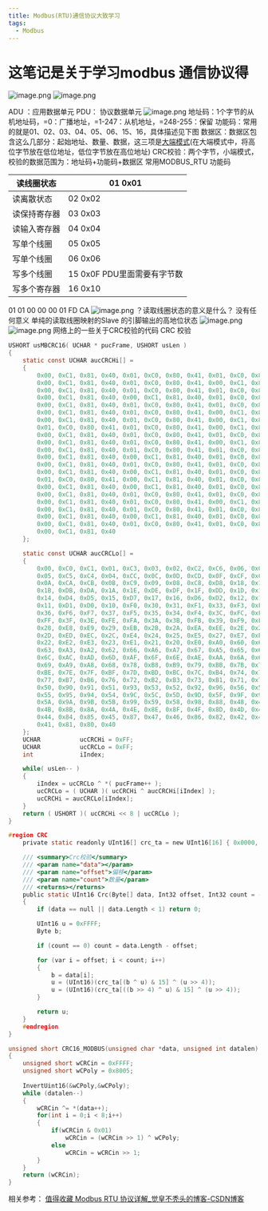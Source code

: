 ```yaml
---
title: Modbus(RTU)通信协议大致学习
tags:
  - Modbus
---
```

# 这笔记是关于学习modbus 通信协议得

![image.png](https://img-blog.csdnimg.cn/img_convert/eeaf110291a0a6765a1fc5a9afb7a95f.png)
![image.png](https://img-blog.csdnimg.cn/img_convert/c7ce9b742971a0828d756c1ebb79ee4e.png)

ADU ：应用数据单元
PDU： 协议数据单元
![image.png](https://img-blog.csdnimg.cn/img_convert/c4708ddd8583a957fea5434f295e51c7.png)
地址码：1个字节的从机地址码，=0：广播地址，=1-247：从机地址，=248-255：保留
功能码：常用的就是01、02、03、04、05、06、15、16，具体描述见下图
数据区：数据区包含这么几部分：起始地址、数量、数据，这三项是[大端模式](https://www.jianshu.com/p/86332cb5d648)(在大端模式中，将高位字节放在低位地址，低位字节放在高位地址)
CRC校验：两个字节，小端模式，校验的数据范围为：地址码+功能码+数据区
常用MODBUS_RTU 功能码

| 读线圈状态   | 01 0x01                                                      |
| ------------ | ------------------------------------------------------------ |
| 读离散状态   | 02  0x02                                                     |
| 读保持寄存器 | 03 0x03                                                      |
| 读输入寄存器 | 04 0x04                                                      |
| 写单个线圈   | 05 0x05                                                      |
| 写单个线圈   | 06 0x06                                                      |
| 写多个线圈   | 15 0x0F                                        PDU里面需要有字节数 |
| 写多个寄存器 | 16 0x10                                                      |

01 01 00 00 00 01 FD CA
![image.png](https://img-blog.csdnimg.cn/img_convert/75aeba39bb25cb9a376d3c0eb614ff8e.png)
？读取线圈状态的意义是什么？
没有任何意义 单纯的读取线圈映射的Slave 的引脚输出的高地位状态
![image.png](https://img-blog.csdnimg.cn/img_convert/8ddbe91c380e0577266a2cf98836e885.png)
![image.png](https://img-blog.csdnimg.cn/img_convert/200f2e25e07c1907745fa6ac45aaeb04.png)
网络上的一些关于CRC校验的代码
CRC 校验

```c
USHORT usMBCRC16( UCHAR * pucFrame, USHORT usLen )
{
    static const UCHAR aucCRCHi[] =
    {
        0x00, 0xC1, 0x81, 0x40, 0x01, 0xC0, 0x80, 0x41, 0x01, 0xC0, 0x80, 0x41,
        0x00, 0xC1, 0x81, 0x40, 0x01, 0xC0, 0x80, 0x41, 0x00, 0xC1, 0x81, 0x40,
        0x00, 0xC1, 0x81, 0x40, 0x01, 0xC0, 0x80, 0x41, 0x01, 0xC0, 0x80, 0x41,
        0x00, 0xC1, 0x81, 0x40, 0x00, 0xC1, 0x81, 0x40, 0x01, 0xC0, 0x80, 0x41,
        0x00, 0xC1, 0x81, 0x40, 0x01, 0xC0, 0x80, 0x41, 0x01, 0xC0, 0x80, 0x41,
        0x00, 0xC1, 0x81, 0x40, 0x01, 0xC0, 0x80, 0x41, 0x00, 0xC1, 0x81, 0x40,
        0x00, 0xC1, 0x81, 0x40, 0x01, 0xC0, 0x80, 0x41, 0x00, 0xC1, 0x81, 0x40,
        0x01, 0xC0, 0x80, 0x41, 0x01, 0xC0, 0x80, 0x41, 0x00, 0xC1, 0x81, 0x40,
        0x00, 0xC1, 0x81, 0x40, 0x01, 0xC0, 0x80, 0x41, 0x01, 0xC0, 0x80, 0x41,
        0x00, 0xC1, 0x81, 0x40, 0x01, 0xC0, 0x80, 0x41, 0x00, 0xC1, 0x81, 0x40,
        0x00, 0xC1, 0x81, 0x40, 0x01, 0xC0, 0x80, 0x41, 0x01, 0xC0, 0x80, 0x41,
        0x00, 0xC1, 0x81, 0x40, 0x00, 0xC1, 0x81, 0x40, 0x01, 0xC0, 0x80, 0x41,
        0x00, 0xC1, 0x81, 0x40, 0x01, 0xC0, 0x80, 0x41, 0x01, 0xC0, 0x80, 0x41,
        0x00, 0xC1, 0x81, 0x40, 0x00, 0xC1, 0x81, 0x40, 0x01, 0xC0, 0x80, 0x41,
        0x01, 0xC0, 0x80, 0x41, 0x00, 0xC1, 0x81, 0x40, 0x01, 0xC0, 0x80, 0x41,
        0x00, 0xC1, 0x81, 0x40, 0x00, 0xC1, 0x81, 0x40, 0x01, 0xC0, 0x80, 0x41,
        0x00, 0xC1, 0x81, 0x40, 0x01, 0xC0, 0x80, 0x41, 0x01, 0xC0, 0x80, 0x41,
        0x00, 0xC1, 0x81, 0x40, 0x01, 0xC0, 0x80, 0x41, 0x00, 0xC1, 0x81, 0x40,
        0x00, 0xC1, 0x81, 0x40, 0x01, 0xC0, 0x80, 0x41, 0x01, 0xC0, 0x80, 0x41,
        0x00, 0xC1, 0x81, 0x40, 0x00, 0xC1, 0x81, 0x40, 0x01, 0xC0, 0x80, 0x41,
        0x00, 0xC1, 0x81, 0x40, 0x01, 0xC0, 0x80, 0x41, 0x01, 0xC0, 0x80, 0x41,
        0x00, 0xC1, 0x81, 0x40
    };

    static const UCHAR aucCRCLo[] =
    {
        0x00, 0xC0, 0xC1, 0x01, 0xC3, 0x03, 0x02, 0xC2, 0xC6, 0x06, 0x07, 0xC7,
        0x05, 0xC5, 0xC4, 0x04, 0xCC, 0x0C, 0x0D, 0xCD, 0x0F, 0xCF, 0xCE, 0x0E,
        0x0A, 0xCA, 0xCB, 0x0B, 0xC9, 0x09, 0x08, 0xC8, 0xD8, 0x18, 0x19, 0xD9,
        0x1B, 0xDB, 0xDA, 0x1A, 0x1E, 0xDE, 0xDF, 0x1F, 0xDD, 0x1D, 0x1C, 0xDC,
        0x14, 0xD4, 0xD5, 0x15, 0xD7, 0x17, 0x16, 0xD6, 0xD2, 0x12, 0x13, 0xD3,
        0x11, 0xD1, 0xD0, 0x10, 0xF0, 0x30, 0x31, 0xF1, 0x33, 0xF3, 0xF2, 0x32,
        0x36, 0xF6, 0xF7, 0x37, 0xF5, 0x35, 0x34, 0xF4, 0x3C, 0xFC, 0xFD, 0x3D,
        0xFF, 0x3F, 0x3E, 0xFE, 0xFA, 0x3A, 0x3B, 0xFB, 0x39, 0xF9, 0xF8, 0x38,
        0x28, 0xE8, 0xE9, 0x29, 0xEB, 0x2B, 0x2A, 0xEA, 0xEE, 0x2E, 0x2F, 0xEF,
        0x2D, 0xED, 0xEC, 0x2C, 0xE4, 0x24, 0x25, 0xE5, 0x27, 0xE7, 0xE6, 0x26,
        0x22, 0xE2, 0xE3, 0x23, 0xE1, 0x21, 0x20, 0xE0, 0xA0, 0x60, 0x61, 0xA1,
        0x63, 0xA3, 0xA2, 0x62, 0x66, 0xA6, 0xA7, 0x67, 0xA5, 0x65, 0x64, 0xA4,
        0x6C, 0xAC, 0xAD, 0x6D, 0xAF, 0x6F, 0x6E, 0xAE, 0xAA, 0x6A, 0x6B, 0xAB,
        0x69, 0xA9, 0xA8, 0x68, 0x78, 0xB8, 0xB9, 0x79, 0xBB, 0x7B, 0x7A, 0xBA,
        0xBE, 0x7E, 0x7F, 0xBF, 0x7D, 0xBD, 0xBC, 0x7C, 0xB4, 0x74, 0x75, 0xB5,
        0x77, 0xB7, 0xB6, 0x76, 0x72, 0xB2, 0xB3, 0x73, 0xB1, 0x71, 0x70, 0xB0,
        0x50, 0x90, 0x91, 0x51, 0x93, 0x53, 0x52, 0x92, 0x96, 0x56, 0x57, 0x97,
        0x55, 0x95, 0x94, 0x54, 0x9C, 0x5C, 0x5D, 0x9D, 0x5F, 0x9F, 0x9E, 0x5E,
        0x5A, 0x9A, 0x9B, 0x5B, 0x99, 0x59, 0x58, 0x98, 0x88, 0x48, 0x49, 0x89,
        0x4B, 0x8B, 0x8A, 0x4A, 0x4E, 0x8E, 0x8F, 0x4F, 0x8D, 0x4D, 0x4C, 0x8C,
        0x44, 0x84, 0x85, 0x45, 0x87, 0x47, 0x46, 0x86, 0x82, 0x42, 0x43, 0x83,
        0x41, 0x81, 0x80, 0x40
    };
    UCHAR           ucCRCHi = 0xFF;
    UCHAR           ucCRCLo = 0xFF;
    int             iIndex;

    while( usLen-- )
    {
        iIndex = ucCRCLo ^ *( pucFrame++ );
        ucCRCLo = ( UCHAR )( ucCRCHi ^ aucCRCHi[iIndex] );
        ucCRCHi = aucCRCLo[iIndex];
    }
    return ( USHORT )( ucCRCHi << 8 | ucCRCLo );
}
```
```c
#region CRC
    private static readonly UInt16[] crc_ta = new UInt16[16] { 0x0000, 0xCC01, 0xD801, 0x1400, 0xF001, 0x3C00, 0x2800, 0xE401, 0xA001, 0x6C00, 0x7800, 0xB401, 0x5000, 0x9C01, 0x8801, 0x4400, };

    /// <summary>Crc校验</summary>
    /// <param name="data"></param>
    /// <param name="offset">偏移</param>
    /// <param name="count">数量</param>
    /// <returns></returns>
    public static UInt16 Crc(Byte[] data, Int32 offset, Int32 count = -1)
    {
        if (data == null || data.Length < 1) return 0;

        UInt16 u = 0xFFFF;
        Byte b;

        if (count == 0) count = data.Length - offset;

        for (var i = offset; i < count; i++)
        {
            b = data[i];
            u = (UInt16)(crc_ta[(b ^ u) & 15] ^ (u >> 4));
            u = (UInt16)(crc_ta[((b >> 4) ^ u) & 15] ^ (u >> 4));
        }

        return u;
    }
    #endregion
}

```
```c
unsigned short CRC16_MODBUS(unsigned char *data, unsigned int datalen)
{
	unsigned short wCRCin = 0xFFFF;
	unsigned short wCPoly = 0x8005;
	
	InvertUint16(&wCPoly,&wCPoly);
	while (datalen--) 	
	{
		wCRCin ^= *(data++);
		for(int i = 0;i < 8;i++)
		{
			if(wCRCin & 0x01)
				wCRCin = (wCRCin >> 1) ^ wCPoly;
			else
				wCRCin = wCRCin >> 1;
		}
	}
	return (wCRCin);
}

```
相关参考：
[值得收藏 Modbus RTU 协议详解_觉皇不秃头的博客-CSDN博客](https://blog.csdn.net/qq153471503/article/details/124317894)